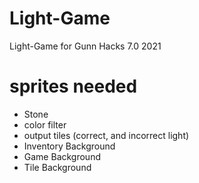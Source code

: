 # Light-Game

Light-Game for Gunn Hacks 7.0 2021

# sprites needed

-   Stone
-   color filter
-   output tiles (correct, and incorrect light)
-   Inventory Background
-   Game Background
-   Tile Background
